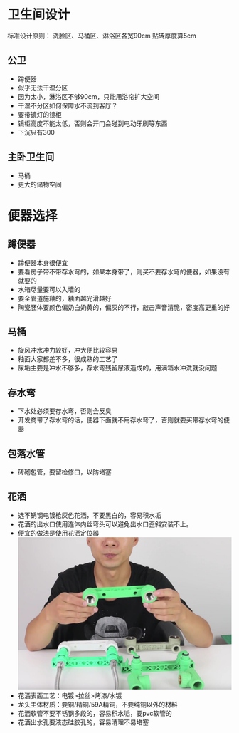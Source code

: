 # 卫生间设计

标准设计原则：
洗脸区、马桶区、淋浴区各宽90cm
贴砖厚度算5cm

## 公卫

* 蹲便器
* 似乎无法干湿分区
* 因为太小，淋浴区不够90cm，只能用浴帘扩大空间
* 干湿不分区如何保障水不流到客厅？
* 要带镜灯的镜柜
* 镜柜高度不能太低，否则会开门会碰到电动牙刷等东西
* 下沉只有300

## 主卧卫生间

* 马桶
* 更大的储物空间

# 便器选择

## 蹲便器

* 蹲便器本身很便宜
* 要看房子带不带存水弯的，如果本身带了，则买不要存水弯的便器，如果没有就要的
* 水箱尽量要可以入墙的
* 要全管道施釉的，釉面越光滑越好
* 陶瓷胚体要颜色偏奶白奶黄的，偏灰的不行，敲击声音清脆，密度高更重的好

## 马桶

* 旋风冲水冲力较好，冲大便比较容易
* 釉面大家都差不多，很成熟的工艺了
* 尿垢主要是冲水不够多，存水弯残留尿液造成的，用满箱水冲洗就没问题

## 存水弯

* 下水处必须要存水弯，否则会反臭
* 开发商带了存水弯的话，便器下面就不用存水弯了，否则就要买带存水弯的便器

## 包落水管

* 砖砌包管，要留检修口，以防堵塞

## 花洒

* 选不锈钢电镀枪灰色花洒，不要黑白的，容易积水垢
* 花洒的出水口使用连体内丝弯头可以避免出水口歪斜安装不上。
* 便宜的做法是使用花洒定位器
![](./img/%E8%BF%9E%E4%BD%93%E5%86%85%E4%B8%9D%E5%BC%AF%E5%A4%B4.jpg)
* 花洒表面工艺：电镀>拉丝>烤漆/水镀
* 龙头主体材质：要铜/精铜/59A精铜，不要纯铜以外的材料
* 花洒软管不要不锈钢多段的，容易积水垢，要pvc软管的
* 花洒出水孔要液态硅胶孔的，容易清理不易堵塞
